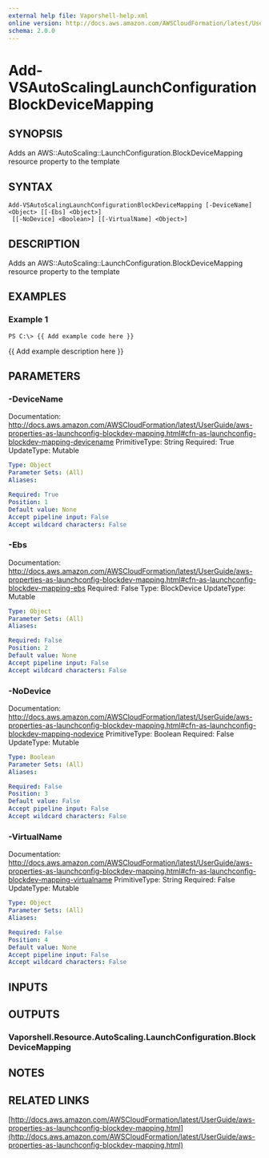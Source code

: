 ```yaml
---
external help file: Vaporshell-help.xml
online version: http://docs.aws.amazon.com/AWSCloudFormation/latest/UserGuide/aws-properties-as-launchconfig-blockdev-mapping.html
schema: 2.0.0
---
```


# Add-VSAutoScalingLaunchConfigurationBlockDeviceMapping

## SYNOPSIS
Adds an AWS::AutoScaling::LaunchConfiguration.BlockDeviceMapping resource property to the template

## SYNTAX

```
Add-VSAutoScalingLaunchConfigurationBlockDeviceMapping [-DeviceName] <Object> [[-Ebs] <Object>]
 [[-NoDevice] <Boolean>] [[-VirtualName] <Object>]
```

## DESCRIPTION
Adds an AWS::AutoScaling::LaunchConfiguration.BlockDeviceMapping resource property to the template

## EXAMPLES

### Example 1
```
PS C:\> {{ Add example code here }}
```

{{ Add example description here }}

## PARAMETERS

### -DeviceName
Documentation: http://docs.aws.amazon.com/AWSCloudFormation/latest/UserGuide/aws-properties-as-launchconfig-blockdev-mapping.html#cfn-as-launchconfig-blockdev-mapping-devicename
PrimitiveType: String
Required: True
UpdateType: Mutable

```yaml
Type: Object
Parameter Sets: (All)
Aliases: 

Required: True
Position: 1
Default value: None
Accept pipeline input: False
Accept wildcard characters: False
```

### -Ebs
Documentation: http://docs.aws.amazon.com/AWSCloudFormation/latest/UserGuide/aws-properties-as-launchconfig-blockdev-mapping.html#cfn-as-launchconfig-blockdev-mapping-ebs
Required: False
Type: BlockDevice
UpdateType: Mutable

```yaml
Type: Object
Parameter Sets: (All)
Aliases: 

Required: False
Position: 2
Default value: None
Accept pipeline input: False
Accept wildcard characters: False
```

### -NoDevice
Documentation: http://docs.aws.amazon.com/AWSCloudFormation/latest/UserGuide/aws-properties-as-launchconfig-blockdev-mapping.html#cfn-as-launchconfig-blockdev-mapping-nodevice
PrimitiveType: Boolean
Required: False
UpdateType: Mutable

```yaml
Type: Boolean
Parameter Sets: (All)
Aliases: 

Required: False
Position: 3
Default value: False
Accept pipeline input: False
Accept wildcard characters: False
```

### -VirtualName
Documentation: http://docs.aws.amazon.com/AWSCloudFormation/latest/UserGuide/aws-properties-as-launchconfig-blockdev-mapping.html#cfn-as-launchconfig-blockdev-mapping-virtualname
PrimitiveType: String
Required: False
UpdateType: Mutable

```yaml
Type: Object
Parameter Sets: (All)
Aliases: 

Required: False
Position: 4
Default value: None
Accept pipeline input: False
Accept wildcard characters: False
```

## INPUTS

## OUTPUTS

### Vaporshell.Resource.AutoScaling.LaunchConfiguration.BlockDeviceMapping

## NOTES

## RELATED LINKS

[http://docs.aws.amazon.com/AWSCloudFormation/latest/UserGuide/aws-properties-as-launchconfig-blockdev-mapping.html](http://docs.aws.amazon.com/AWSCloudFormation/latest/UserGuide/aws-properties-as-launchconfig-blockdev-mapping.html)

